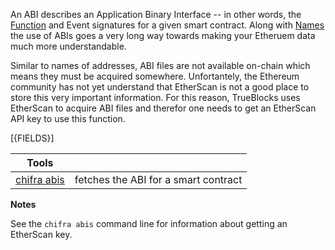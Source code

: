 An ABI describes an Application Binary Interface -- in other words, the [Function]() and Event signatures for a given smart contract. Along with [Names]() the use of ABIs goes a very long way towards making your Etheruem data much more understandable.

Similar to names of addresses, ABI files are not available on-chain which means they must be acquired somewhere. Unfortantely, the Ethereum community has not yet understand that EtherScan is not a good place to store this very important information. For this reason, TrueBlocks uses EtherScan to acquire ABI files and therefor one needs to get an EtherScan API key to use this function.

[{FIELDS}]

| **Tools**                                         |                                      |
| ------------------------------------------------- | ------------------------------------ |
| [chifra abis](/docs/chifra/accounts/#chifra-abis) | fetches the ABI for a smart contract |

**Notes**

See the `chifra abis` command line for information about getting an EtherScan key.